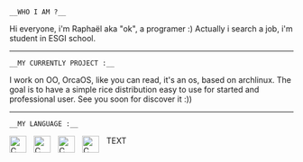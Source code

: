     __WHO I AM ?__
Hi everyone, i'm Raphaël aka "ok", a programer :)
Actually i search a job, i'm student in ESGI school.

---

    __MY CURRENTLY PROJECT :__
I work on OO, OrcaOS, like you can read, it's an os, based on archlinux.
The goal is to have a simple rice distribution easy to use for started and professional user.
See you soon for discover it :))

---

    __MY LANGUAGE :__
<img align="left" alt="C" width="30px" style="padding-right:10px;" src="https://cdn.jsdelivr.net/gh/devicons/devicon@latest/icons/c/c-original.svg" />
<img align="left" alt="C" width="30px" style="padding-right:10px;" src="https://cdn.jsdelivr.net/gh/devicons/devicon@latest/icons/html5/html5-plain.svg" />
<img align="left" alt="C" width="30px" style="padding-right:10px;" src="https://cdn.jsdelivr.net/gh/devicons/devicon@latest/icons/css3/css3-plain.svg" />
<img align="left" alt="C" width="30px" style="padding-right:10px;" src="https://cdn.jsdelivr.net/gh/devicons/devicon@latest/icons/python/python-original.svg" />

<p>TEXT</p>
